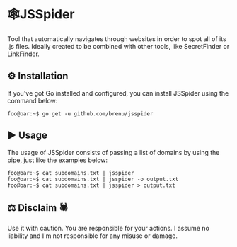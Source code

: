 # :spider_web:JSSpider

Tool that automatically navigates through websites in order to spot all of its .js files. Ideally created to be combined with other tools, like SecretFinder or LinkFinder.

## :gear: Installation

If you've got Go installed and configured, you can install JSSpider using the command below:

```console
foo@bar:~$ go get -u github.com/brenu/jsspider
```

## :arrow_forward: Usage

The usage of JSSpider consists of passing a list of domains by using the pipe, just like the examples below:

```console
foo@bar:~$ cat subdomains.txt | jsspider
foo@bar:~$ cat subdomains.txt | jsspider -o output.txt
foo@bar:~$ cat subdomains.txt | jsspider > output.txt
```

## :balance_scale: Disclaim :spider:

Use it with caution. You are responsible for your actions. I assume no liability and I'm not responsible for any misuse or damage.